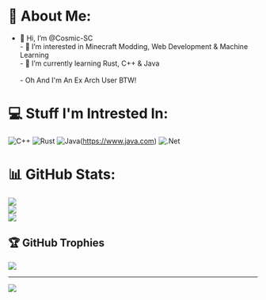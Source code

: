 # 💫 About Me:
- 👋 Hi, I’m @Cosmic-SC<br>- 👀 I’m interested in Minecraft Modding, Web Development & Machine Learning<br>- 🌱 I’m currently learning Rust, C++ & Java<br><br>- Oh And I'm An Ex Arch User BTW!<br>


# 💻 Stuff I'm Intrested In:
![C++](https://img.shields.io/badge/c++-%2300599C.svg?style=for-the-badge&logo=c%2B%2B&logoColor=white) ![Rust](https://img.shields.io/badge/rust-%23000000.svg?style=for-the-badge&logo=rust&logoColor=white) ![Java](https://img.shields.io/badge/java-%23ED8B00.svg?style=for-the-badge&logo=java&logoColor=white)(https://www.java.com) ![.Net](https://img.shields.io/badge/.NET-5C2D91?style=for-the-badge&logo=.net&logoColor=white)
# 📊 GitHub Stats:
![](https://github-readme-stats.vercel.app/api?username=Cosmic-SC&theme=tokyonight&hide_border=true&include_all_commits=false&count_private=false)<br/>
![](https://github-readme-streak-stats.herokuapp.com/?user=Cosmic-SC&theme=tokyonight&hide_border=true)<br/>
![](https://github-readme-stats.vercel.app/api/top-langs/?username=Cosmic-SC&theme=tokyonight&hide_border=true&include_all_commits=false&count_private=false&layout=compact)

## 🏆 GitHub Trophies
![](https://github-profile-trophy.vercel.app/?username=Cosmic-SC&theme=juicyfresh&no-frame=true&no-bg=false&margin-w=4)

---
[![](https://visitcount.itsvg.in/api?id=Cosmic-SC&label=Profile%20Views&color=1&icon=8&pretty=true)](https://www.youtube.com/watch?v=dQw4w9WgXcQ)
